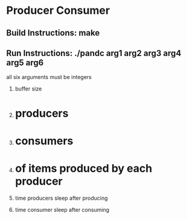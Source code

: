 # Producer Consumer

## Build Instructions: make

## Run Instructions: ./pandc arg1 arg2 arg3 arg4 arg5 arg6
all six arguments must be integers

1. buffer size

2. # producers

3. # consumers

4. # of items produced by each producer

5. time producers sleep after producing

6. time consumer sleep after consuming
